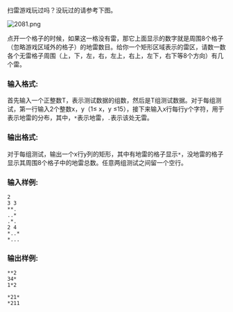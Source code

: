 扫雷游戏玩过吗？没玩过的请参考下图。

![2081.png](https://images.ptausercontent.com/04186316-3819-4630-be4f-cb091cda1910.png)

点开一个格子的时候，如果这一格没有雷，那它上面显示的数字就是周围8个格子（忽略游戏区域外的格子）的地雷数目。给你一个矩形区域表示的雷区，请数一数各个无雷格子周围（上，下，左，右，左上，右上，左下，右下等8个方向）有几个雷。

### 输入格式:

首先输入一个正整数T，表示测试数据的组数，然后是T组测试数据。对于每组测试，第一行输入2个整数x，y（1≤ x，y ≤15），接下来输入x行每行y个字符，用于表示地雷的分布，其中，`*`表示地雷，`.`表示该处无雷。

### 输出格式:

对于每组测试，输出一个x行y列的矩形，其中有地雷的格子显示`*`，没地雷的格子显示其周围8个格子中的地雷总数。任意两组测试之间留一个空行。

### 输入样例:

```in
2
3 3
**.
..*
.*.
2 4
*..*
*...
```

### 输出样例:

```out
**2
34*
1*2

*21*
*211
```
